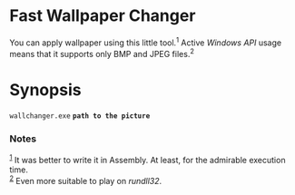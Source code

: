 # Fast Wallpaper Changer
You can apply wallpaper using this little tool.<sup>1</sup> Active *Windows API* usage means that it supports only BMP and JPEG files.<sup>2</sup>
# Synopsis
`wallchanger.exe`&nbsp;**`path to the picture`**
### Notes
<sup>[1](#note-1)</sup>&nbsp;It was better to write it in Assembly. At least, for the admirable execution time.<br>
<sup>[2](#note-2)</sup>&nbsp;Even more suitable to play on *rundll32*.
